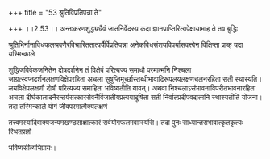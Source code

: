 +++
title = "53 श्रुतिविप्रतिपन्ना ते"

+++
।।2.53।। अन्तःकरणशुद्ध्यधैवं जातनिर्वेदस्य कदा
ज्ञानप्राप्तिरित्यपेक्षायामाह ते तव बुद्धिः  
  
श्रुतिभिर्नानाविधफलश्रवणैरविचारिततात्पर्यैर्विप्रतिपन्ना
अनेकविधसंशयविपर्यासवत्त्वेन विक्षिप्ता प्राक् यदा यस्मिन्काले  
  
शुद्धिजविवेकजनितेन दोषदर्शनेन तं विक्षेपं परित्यज्य समाधौ परमात्मनि
निश्चला जाग्रत्स्वप्नदर्शनलक्षणविक्षेपरहिता अचला
सुषुप्तिमूर्च्छास्तब्धीभावादिरूपलयलक्षणचलनरहिता सती स्थास्यति।
लयविक्षेपलक्षणौ दोषौ परित्यज्य समाहिता भविष्यतीति यावत्। अथवा
निश्चलाऽसंभावनाविपरीतभावनारहिता अचला
दीर्घकालादनैरन्तर्यसत्कारसेवनैर्विजातीयप्रत्ययादूषिता सती
निर्वातप्रदीपवदात्मनि स्थास्यतीति योजना। तदा तस्मिन्काले योगं
जीवपरमात्मैक्यलक्षणं  
  
तत्त्वमस्यादिवाक्यजन्यमखण्डसाक्षात्कारं सर्वयोगफलमवाप्स्यसि। तदा पुनः
साध्यान्तराभावात्कृतकृत्यः स्थितप्रज्ञो  
  
भविष्यसीत्यभिप्रायः।  
